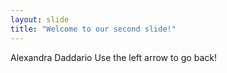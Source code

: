 ```yaml
---
layout: slide
title: "Welcome to our second slide!"
---
```

Alexandra Daddario
Use the left arrow to go back!
